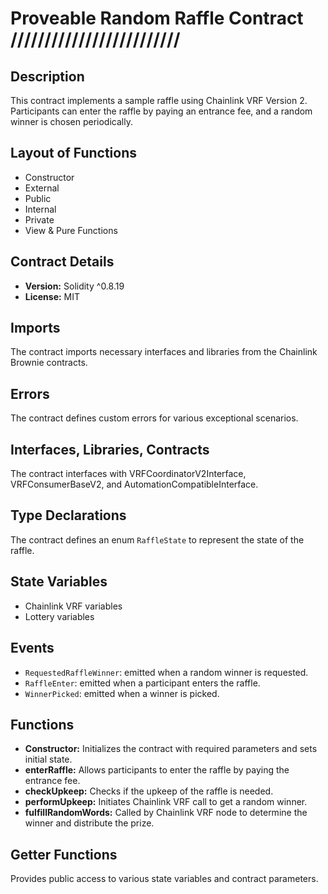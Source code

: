 # Proveable Random Raffle Contract /////////////////////////

## Description
This contract implements a sample raffle using Chainlink VRF Version 2. Participants can enter the raffle by paying an entrance fee, and a random winner is chosen periodically.

## Layout of Functions
- Constructor
- External
- Public
- Internal
- Private
- View & Pure Functions

## Contract Details
- **Version:** Solidity ^0.8.19
- **License:** MIT

## Imports
The contract imports necessary interfaces and libraries from the Chainlink Brownie contracts.

## Errors
The contract defines custom errors for various exceptional scenarios.

## Interfaces, Libraries, Contracts
The contract interfaces with VRFCoordinatorV2Interface, VRFConsumerBaseV2, and AutomationCompatibleInterface.

## Type Declarations
The contract defines an enum `RaffleState` to represent the state of the raffle.

## State Variables
- Chainlink VRF variables
- Lottery variables

## Events
- `RequestedRaffleWinner`: emitted when a random winner is requested.
- `RaffleEnter`: emitted when a participant enters the raffle.
- `WinnerPicked`: emitted when a winner is picked.

## Functions
- **Constructor:** Initializes the contract with required parameters and sets initial state.
- **enterRaffle:** Allows participants to enter the raffle by paying the entrance fee.
- **checkUpkeep:** Checks if the upkeep of the raffle is needed.
- **performUpkeep:** Initiates Chainlink VRF call to get a random winner.
- **fulfillRandomWords:** Called by Chainlink VRF node to determine the winner and distribute the prize.

## Getter Functions
Provides public access to various state variables and contract parameters.


